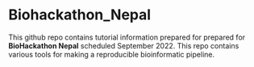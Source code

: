 # Biohackathon_Nepal
This github repo contains tutorial information prepared for prepared for **BioHackathon Nepal** scheduled September 2022. This repo contains various tools for making a reproducible bioinformatic pipeline.  


